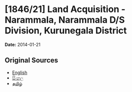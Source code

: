 # [1846/21] Land Acquisition - Narammala, Narammala D/S Division, Kurunegala District

**Date:** 2014-01-21

## Original Sources

- [English](https://documents.gov.lk/view/extra-gazettes/2014/1/1846-21_E.pdf)
- [සිංහල](https://documents.gov.lk/view/extra-gazettes/2014/1/1846-21_S.pdf)
- [தமிழ்](https://documents.gov.lk/view/extra-gazettes/2014/1/1846-21_T.pdf)
